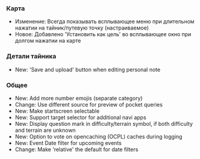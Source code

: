 ### Карта
- Изменение: Всегда показывать всплывающее меню при длительном нажатии на тайник/путевую точку (настраиваемое)
- Новое: Добавлено 'Установить как цель' во всплывающее окно при долгом нажатии на карте

### Детали тайника
- New: 'Save and upload' button when editing personal note

### Общее
- New: Add more number emojis (separate category)
- Change: Use different source for preview of pocket queries
- New: Make startscreen selectable
- New: Support target selector for additional navi apps
- New: Display question mark in difficulty/terrain symbol, if both difficulty and terrain are unknown
- New: Option to vote on opencaching (OCPL) caches during logging
- New: Event Date filter for upcoming events
- Change: Make 'relative' the default for date filters
